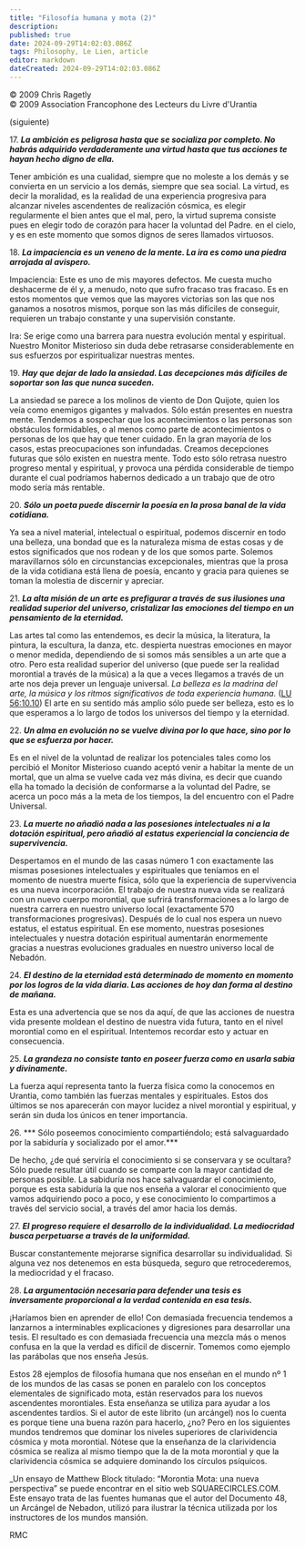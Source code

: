 ```yaml
---
title: "Filosofía humana y mota (2)"
description: 
published: true
date: 2024-09-29T14:02:03.086Z
tags: Philosophy, Le Lien, article
editor: markdown
dateCreated: 2024-09-29T14:02:03.086Z
---
```


<p class="v-card tema v-sheet--gris claro aclarar-3 px-2">© 2009 Chris Ragetly<br>© 2009 Association Francophone des Lecteurs du Livre d'Urantia</p>


(siguiente)

17\. ***La ambición es peligrosa hasta que se socializa por completo. No habrás adquirido verdaderamente una virtud hasta que tus acciones te hayan hecho digno de ella.***

Tener ambición es una cualidad, siempre que no moleste a los demás y se convierta en un servicio a los demás, siempre que sea social. La virtud, es decir la moralidad, es la realidad de una experiencia progresiva para alcanzar niveles ascendentes de realización cósmica, es elegir regularmente el bien antes que el mal, pero, la virtud suprema consiste pues en elegir todo de corazón para hacer la voluntad del Padre. en el cielo, y es en este momento que somos dignos de seres llamados virtuosos.

18\. ***La impaciencia es un veneno de la mente. La ira es como una piedra arrojada al avispero.***

Impaciencia: Este es uno de mis mayores defectos. Me cuesta mucho deshacerme de él y, a menudo, noto que sufro fracaso tras fracaso. Es en estos momentos que vemos que las mayores victorias son las que nos ganamos a nosotros mismos, porque son las más difíciles de conseguir, requieren un trabajo constante y una supervisión constante.

Ira: Se erige como una barrera para nuestra evolución mental y espiritual. Nuestro Monitor Misterioso sin duda debe retrasarse considerablemente en sus esfuerzos por espiritualizar nuestras mentes.

19\. ***Hay que dejar de lado la ansiedad. Las decepciones más difíciles de soportar son las que nunca suceden.***

La ansiedad se parece a los molinos de viento de Don Quijote, quien los veía como enemigos gigantes y malvados. Sólo están presentes en nuestra mente. Tendemos a sospechar que los acontecimientos o las personas son obstáculos formidables, o al menos como parte de acontecimientos o personas de los que hay que tener cuidado. En la gran mayoría de los casos, estas preocupaciones son infundadas. Creamos decepciones futuras que sólo existen en nuestra mente. Todo esto sólo retrasa nuestro progreso mental y espiritual, y provoca una pérdida considerable de tiempo durante el cual podríamos habernos dedicado a un trabajo que de otro modo sería más rentable.

20\. ***Sólo un poeta puede discernir la poesía en la prosa banal de la vida cotidiana.***

Ya sea a nivel material, intelectual o espiritual, podemos discernir en todo una belleza, una bondad que es la naturaleza misma de estas cosas y de estos significados que nos rodean y de los que somos parte. Solemos maravillarnos sólo en circunstancias excepcionales, mientras que la prosa de la vida cotidiana está llena de poesía, encanto y gracia para quienes se toman la molestia de discernir y apreciar.

21\. ***La alta misión de un arte es prefigurar a través de sus ilusiones una realidad superior del universo, cristalizar las emociones del tiempo en un pensamiento de la eternidad.***

Las artes tal como las entendemos, es decir la música, la literatura, la pintura, la escultura, la danza, etc. despierta nuestras emociones en mayor o menor medida, dependiendo de si somos más sensibles a un arte que a otro. Pero esta realidad superior del universo (que puede ser la realidad morontial a través de la música) a la que a veces llegamos a través de un arte nos deja prever un lenguaje universal. _La belleza es la madrina del arte, la música y los ritmos significativos de toda experiencia humana._ ([LU 56:10.10](/es/The_Urantia_Book/56#p10_10)) El arte en su sentido más amplio sólo puede ser belleza, esto es lo que esperamos a lo largo de todos los universos del tiempo y la eternidad.

22\. ***Un alma en evolución no se vuelve divina por lo que hace, sino por lo que se esfuerza por hacer.***

Es en el nivel de la voluntad de realizar los potenciales tales como los percibió el Monitor Misterioso cuando aceptó venir a habitar la mente de un mortal, que un alma se vuelve cada vez más divina, es decir que cuando ella ha tomado la decisión de conformarse a la voluntad del Padre, se acerca un poco más a la meta de los tiempos, la del encuentro con el Padre Universal.

23\. ***La muerte no añadió nada a las posesiones intelectuales ni a la dotación espiritual, pero añadió al estatus experiencial la conciencia de supervivencia.***

Despertamos en el mundo de las casas número 1 con exactamente las mismas posesiones intelectuales y espirituales que teníamos en el momento de nuestra muerte física, sólo que la experiencia de supervivencia es una nueva incorporación. El trabajo de nuestra nueva vida se realizará con un nuevo cuerpo morontial, que sufrirá transformaciones a lo largo de nuestra carrera en nuestro universo local (exactamente 570 transformaciones progresivas). Después de lo cual nos espera un nuevo estatus, el estatus espiritual. En ese momento, nuestras posesiones intelectuales y nuestra dotación espiritual aumentarán enormemente gracias a nuestras evoluciones graduales en nuestro universo local de Nebadón.

24\. ***El destino de la eternidad está determinado de momento en momento por los logros de la vida diaria. Las acciones de hoy dan forma al destino de mañana.***

Esta es una advertencia que se nos da aquí, de que las acciones de nuestra vida presente moldean el destino de nuestra vida futura, tanto en el nivel morontial como en el espiritual. Intentemos recordar esto y actuar en consecuencia.

25\. ***La grandeza no consiste tanto en poseer fuerza como en usarla sabia y divinamente.***

La fuerza aquí representa tanto la fuerza física como la conocemos en Urantia, como también las fuerzas mentales y espirituales. Estos dos últimos se nos aparecerán con mayor lucidez a nivel morontial y espiritual, y serán sin duda los únicos en tener importancia.

26\. *** Sólo poseemos conocimiento compartiéndolo; está salvaguardado por la sabiduría y socializado por el amor.***

De hecho, ¿de qué serviría el conocimiento si se conservara y se ocultara? Sólo puede resultar útil cuando se comparte con la mayor cantidad de personas posible. La sabiduría nos hace salvaguardar el conocimiento, porque es esta sabiduría la que nos enseña a valorar el conocimiento que vamos adquiriendo poco a poco, y ese conocimiento lo compartimos a través del servicio social, a través del amor hacia los demás.

27\. ***El progreso requiere el desarrollo de la individualidad. La mediocridad busca perpetuarse a través de la uniformidad.***

Buscar constantemente mejorarse significa desarrollar su individualidad. Si alguna vez nos detenemos en esta búsqueda, seguro que retrocederemos, la mediocridad y el fracaso.

28\. ***La argumentación necesaria para defender una tesis es inversamente proporcional a la verdad contenida en esa tesis.***

¡Haríamos bien en aprender de ello! Con demasiada frecuencia tendemos a lanzarnos a interminables explicaciones y digresiones para desarrollar una tesis. El resultado es con demasiada frecuencia una mezcla más o menos confusa en la que la verdad es difícil de discernir. Tomemos como ejemplo las parábolas que nos enseña Jesús.

Estos 28 ejemplos de filosofía humana que nos enseñan en el mundo nº 1 de los mundos de las casas se ponen en paralelo con los conceptos elementales de significado mota, están reservados para los nuevos ascendentes morontiales. Esta enseñanza se utiliza para ayudar a los ascendentes tardíos. Si el autor de este librito (un arcángel) nos lo cuenta es porque tiene una buena razón para hacerlo, ¿no? Pero en los siguientes mundos tendremos que dominar los niveles superiores de clarividencia cósmica y mota morontial. Nótese que la enseñanza de la clarividencia cósmica se realiza al mismo tiempo que la de la mota morontial y que la clarividencia cósmica se adquiere dominando los círculos psíquicos.

_Un ensayo de Matthew Block titulado: “Morontia Mota: una nueva perspectiva” se puede encontrar en el sitio web SQUARECIRCLES.COM. Este ensayo trata de las fuentes humanas que el autor del Documento 48, un Arcángel de Nebadon, utilizó para ilustrar la técnica utilizada por los instructores de los mundos mansión.

RMC

